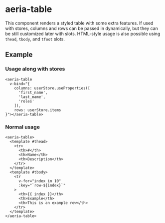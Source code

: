 # aeria-table

This component renders a styled table with some extra features. If used with stores, columns and rows can be passed in dynamically, but they can be still customized later with slots. HTML-style usage is also possible using `thead`, `tbody`, and `tfoot` slots.

## Example

### Usage along with stores

```vue-html
<aeria-table
  v-bind="{
    columns: userStore.useProperties([
      'first_name',
      'last_name',
      'roles'
    ]),
    rows: userStore.items
}"></aeria-table>
```

### Normal usage

```vue-html
<aeria-table>
  <template #thead>
    <tr>
      <th>#</th>
      <th>Name</th>
      <th>Description</th>
    </tr>
  </template>
  <template #tbody>
    <tr
      v-for="index in 10"
      :key="`row-${index}`"
    >
      <th>{{ index }}</th>
      <th>Example</th>
      <th>This is an example row</th>
    </tr>
  </template>
</aeria-table>
```

